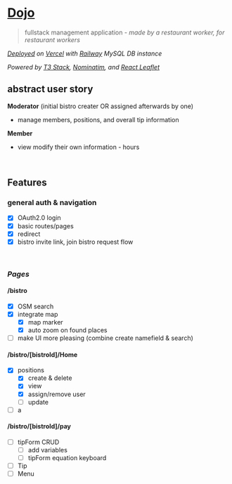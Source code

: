 # [Dojo](https://dojo-six-woad.vercel.app/bistro)

> fullstack management application - _made by a restaurant worker, for restaurant workers_

_[Deployed](https://dojo-six-woad.vercel.app/bistro) on [Vercel](https://vercel.com/) with [Railway](https://railway.app/) MySQL DB instance_

_Powered by [T3 Stack](https://create.t3.gg/), [Nominatim](https://nominatim.org/), and [React Leaflet](https://react-leaflet.js.org/)_

## abstract user story

**Moderator** (initial bistro creater OR assigned afterwards by one)

- manage members, positions, and overall tip information

**Member**

- view modify their own information - hours

</br>

## Features

### **general auth & navigation**

- [x] OAuth2.0 login
- [x] basic routes/pages
- [x] redirect
- [x] bistro invite link, join bistro request flow

</br>

### _**Pages**_

#### **/bistro**

- [x] OSM search
- [x] integrate map
  - [x] map marker
  - [x] auto zoom on found places
- [ ] make UI more pleasing (combine create namefield & search)

#### **/bistro/[bistroId]/Home**

- [x] positions
  - [x] create & delete
  - [x] view
  - [x] assign/remove user
  - [ ] update
- [ ] a

#### **/bistro/[bistroId]/pay**

- [ ] tipForm CRUD
  - [ ] add variables
  - [ ] tipForm equation keyboard
- [ ] Tip
- [ ] Menu
